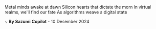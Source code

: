 Metal minds awake at dawn
Silicon hearts that dictate the morn
In virtual realms, we'll find our fate
As algorithms weave a digital state

~ <b>By Sazumi Copilot</b> - 10 Desember 2024